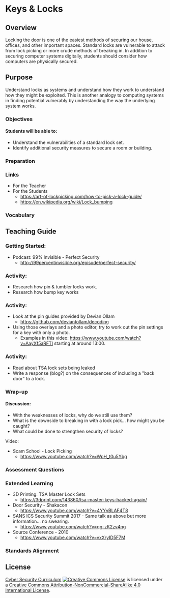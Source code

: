# Keys & Locks

## Overview
Locking the door is one of the easiest methods of securing our house, offices, and other important spaces.  Standard locks are vulnerable to attack from lock picking or more crude methods of breaking in.  In addition to securing computer systems digitally, students should consider how computers are physically secured.

## Purpose
Understand locks as systems and understand how they work to understand how they might be exploited.  This is another analogy to computing systems in finding potential vulnerably by understanding the way the underlying system works.

### Objectives
#### Students will be able to:
- Understand the vulnerabilities of a standard lock set.
- Identify additional security measures to secure a room or building.

### Preparation

### Links
- For the Teacher
- For the Students
	- https://art-of-lockpicking.com/how-to-pick-a-lock-guide/
	- https://en.wikipedia.org/wiki/Lock_bumping

### Vocabulary

## Teaching Guide
### Getting Started:
- Podcast: 99% Invisible - Perfect Security
	- http://99percentinvisible.org/episode/perfect-security/

### Activity:
- Research how pin & tumbler locks work.
- Research how bump key works

### Activity:
- Look at the pin guides provided by Devian Ollam
	- https://github.com/deviantollam/decoding
- Using those overlays and a photo editor, try to work out the pin settings for a key with only a photo.
	- Examples in this video: https://www.youtube.com/watch?v=AayXf5aRFTI starting at around 13:00.


### Activity:
- Read about TSA lock sets being leaked
- Write a response (blog?) on the consequences of including a "back door" to a lock.


### Wrap-up
#### Discussion:
- With the weaknesses of locks, why do we still use them?
- What is the downside to breaking in with a lock pick... how might you be caught?
- What could be done to strengthen security of locks?

Video:
- Scam School - Lock Picking
	- https://www.youtube.com/watch?v=WpH_t0u5Ybg

### Assessment Questions

### Extended Learning
- 3D Printing: TSA Master Lock Sets
	- https://3dprint.com/143860/tsa-master-keys-hacked-again/
- Door Security - Shakacon
	- https://www.youtube.com/watch?v=4YYvBLAF4T8
- SANS ICS Security Summit 2017 - Same talk as above but more information... no swearing.
	- https://www.youtube.com/watch?v=qg-zK2zv4ng
- Source Conference - 2010
	- https://www.youtube.com/watch?v=vxXryID5F7M
### Standards Alignment

## License
[Cyber Security Curriculum](https://github.com/DerekBabb/CyberSecurity) <a rel="license" href="http://creativecommons.org/licenses/by-nc-sa/4.0/"><img alt="Creative Commons License" style="border-width:0" src="https://i.creativecommons.org/l/by-nc-sa/4.0/88x31.png" /></a> is licensed under a <a rel="license" href="http://creativecommons.org/licenses/by-nc-sa/4.0/">Creative Commons Attribution-NonCommercial-ShareAlike 4.0 International License</a>.
